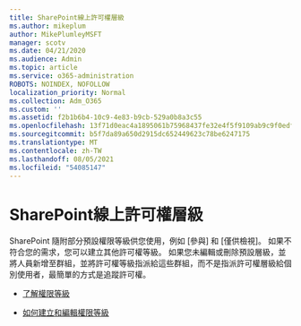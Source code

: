 ```yaml
---
title: SharePoint線上許可權層級
ms.author: mikeplum
author: MikePlumleyMSFT
manager: scotv
ms.date: 04/21/2020
ms.audience: Admin
ms.topic: article
ms.service: o365-administration
ROBOTS: NOINDEX, NOFOLLOW
localization_priority: Normal
ms.collection: Adm_O365
ms.custom: ''
ms.assetid: f2b1b6b4-10c9-4e83-b9cb-529a0b8a3c55
ms.openlocfilehash: 13f71d0eac4a1895061b75968437fe32e4f5f9109ab9c9f0edfe371d7d0c995c
ms.sourcegitcommit: b5f7da89a650d2915dc652449623c78be6247175
ms.translationtype: MT
ms.contentlocale: zh-TW
ms.lasthandoff: 08/05/2021
ms.locfileid: "54085147"
---
```

# <a name="sharepoint-online-permission-levels"></a>SharePoint線上許可權層級

SharePoint 隨附部分預設權限等級供您使用，例如 [參與] 和 [僅供檢視]。 如果不符合您的需求，您可以建立其他許可權等級。 如果您未編輯或刪除預設層級，並將人員新增至群組，並將許可權等級指派給這些群組，而不是指派許可權層級給個別使用者，最簡單的方式是追蹤許可權。
  
- [了解權限等級](https://go.microsoft.com/fwlink/?linkid=867071)
    
- [如何建立和編輯權限等級](https://go.microsoft.com/fwlink/?linkid=867072)
    

